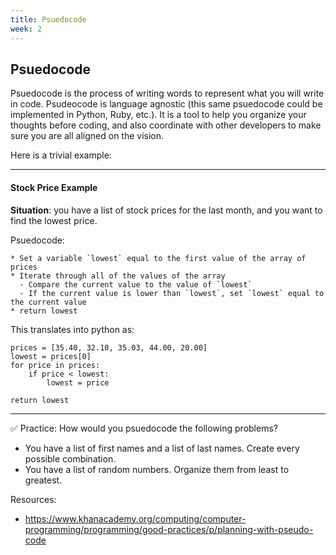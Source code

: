 ```yaml
---
title: Psuedocode
week: 2
---
```


## Psuedocode
Psuedocode is the process of writing words to represent what you will write in code. Psudeocode is language agnostic (this same psuedocode could be implemented in Python, Ruby, etc.). It is a tool to help you organize your thoughts before coding, and also coordinate with other developers to make sure you are all aligned on the vision.

Here is a trivial example:

-----
#### Stock Price Example

**Situation**: you have a list of stock prices for the last month, and you want to find the lowest price.

Psuedocode:
```
* Set a variable `lowest` equal to the first value of the array of prices
* Iterate through all of the values of the array
  - Compare the current value to the value of `lowest`
  - If the current value is lower than `lowest`, set `lowest` equal to the current value
* return lowest
```
This translates into python as:
```
prices = [35.40, 32.10, 35.03, 44.00, 20.00]
lowest = prices[0]
for price in prices:
    if price < lowest:
        lowest = price

return lowest
```
-----

:white_check_mark: Practice: How would you psuedocode the following problems?
* You have a list of first names and a list of last names. Create every possible combination.
* You have a list of random numbers. Organize them from least to greatest.

Resources:
* https://www.khanacademy.org/computing/computer-programming/programming/good-practices/p/planning-with-pseudo-code